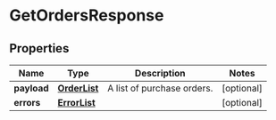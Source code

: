 
# GetOrdersResponse

## Properties
Name | Type | Description | Notes
------------ | ------------- | ------------- | -------------
**payload** | [**OrderList**](OrderList.md) | A list of purchase orders. |  [optional]
**errors** | [**ErrorList**](ErrorList.md) |  |  [optional]



